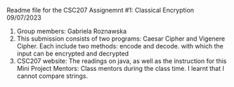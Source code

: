 Readme file for the CSC207 Assignemnt #1: Classical Encryption
09/07/2023

1. Group members: Gabriela Roznawska
2. This submission consists of two programs: Caesar Cipher and Vigenere Cipher. Each include two methods: encode and decode.
with which the input can be encrypted and decrypted
3. CSC207 website: The readings on java, as well as the instruction for this Mini Project
   Mentors: Class mentors during the class time. I learnt that I cannot compare strings.